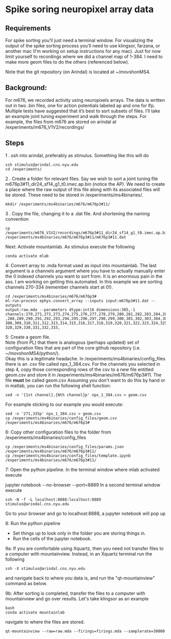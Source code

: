 # Spike soring neuropixel array data

## Requirements

For spike sorting you’ll just need a terminal window. For visualizing the output of the spike
sorting process you’ll need to use klingsor, farzana, or another mac (I’m working on setup
instructions for any mac). Just for now limit yourself to recordings where we did a channel map
of 1-384. I need to make more geom files to do the others (referenced below).

Note that the git repository (on Arindal) is located at ~/movshonMS4.

## Background:

For m676, we recorded activity using neuropixels arrays. The data is written out in two .bin files,
one for action potentials labeled ap and one for lfp. Multiple tests have suggested that it’s best
to sort subsets of files. I’ll take an example joint tuning experiment and walk through the steps.
For example, the files from m676 are stored on arindal at /experiments/m676_V1V2/recordings/

## Steps

1 . ssh into arindal, preferably as stimulus. Something like this will do
~~~~
ssh stimulus@arindal.cns.nyu.edu
cd /experiments/
~~~~
2 . Create a folder for relevant files. Say we wish to sort a joint tuning file
m676p3#11_dir24_sf14_g1_t0.imec.ap.bin (notice the AP). We need to create a place
where the raw output of this file along with its associated files will be stored. These need to
be stored in /experiments/ms4binaries/.
~~~~
mkdir /experiments/ms4binaries/m676/m676p3#11/
~~~~
3 . Copy the file, changing it to a .dat file. And shortening the naming convention
~~~~
cp /experiments/m676_V1V2/recordings/m676p3#11_dir24_sf14_g1_t0.imec.ap.bin /experiments/ms4binaries/m676/m676p3#11/m676p3#11.dat
~~~~
Next: Activate mountainlab.
As stimulus execute the following
~~~~
conda activate mlab
~~~~
4: Convert array to .mda format used as input into mountainlab. The last argument is a
channels argument where you have to actually manually enter the 0 indexed channels you want
to sort from. It is an enormous pain in the ass. I am working on getting this automated. In this
example we are sorting channels 270-334 (remember channels start at 0!).
~~~~
cd /experiments/ms4binaries/m676/m676p3#
ml-run-process ephys.convert_array --inputs input:m676p3#11.dat --outputs
output:raw.mda --parameters dtype:int16 dimensions:385,-1
channels:270,271,272,273,274,275,276,277,278,279,280,281,282,283,284,285,286,
,288,289,290,291,292,293,294,295,296,297,298,299,300,301,302,303,304,305,306,307,
308,309,310,311,312,313,314,315,316,317,318,319,320,321,322,323,324,325,326,327,
328,329,330,331,332,333,
~~~~
5: Create a geom file.  
Note (from PL) that there is analogous (perhaps updated) set of configuration files that are part of the core 
github repository (i.e. ~/movshonMS4/python/).  
Okay this is a legitimate headache. In
/experiments/ms4binaries/config_files there is an .csv file called npx_1_384.csv.
For the channels you selected in step 4, copy those corresponding rows of the csv to a
new file entitled geom.csv and store it in /experiments/ms4binaries/m676/m676p3#11.
The file **must** be called geom.csv
Assuming you don't want to do this by hand or in matlab, you can run the following shell
function:
~~~~
sed -n '{1st channel},{Nth channel}p' npx_1_384.csv > geom.csv
~~~~
For example sticking to our example you would execute:
~~~~
sed -n '271,335p' npx_1_384.csv > geom.csv
cp /experiments/ms4binaries/config_files/geom.csv
/experiments/ms4binaries/m676/m676p3#
~~~~
6: Copy other configuration files to the folder from /experiments/ms4binaries/config_files
~~~~
cp /experiments/ms4binaries/config_files/params.json
/experiments/ms4binaries/m676/m676p3#11/
cp /experiments/ms4binaries/config_files/template.ipynb
/experiments/ms4binaries/m676/m676p3#11/
~~~~
7: Open the python pipeline. In the terminal window where mlab activated execute

jupyter notebook --no-browser --port=8889
In a second terminal window execute
~~~~
ssh -N -f -L localhost:8888:localhost:8889 stimulus@arindal.cns.nyu.edu
~~~~
Go to your browser and go to localhost:8888, a jupyter notebook will pop up  

8: Run the python pipeline
* Set things up to look only in the folder you are storing things in.
* Run the cells of the jupyter notebook.

9a: If you are comfortable using Xquartz, then you need not transfer files to a computer with mountainview.
Instead, in an Xquartz terminal run the following
~~~~
ssh -X stimulus@arindal.cns.nyu.edu
~~~~
and navigate back to where you data is, and run the "qt-mountainview" command as below.  

9b: After sorting is completed, transfer the files to a computer with mountainview and go
over results. Let's take klingsor as an example
~~~~
bash
conda activate mountainlab
~~~~
navigate to where the files are stored.
~~~~
qt-mountainview --raw=raw.mda --firings=firings.mda --samplerate=30000
~~~~

